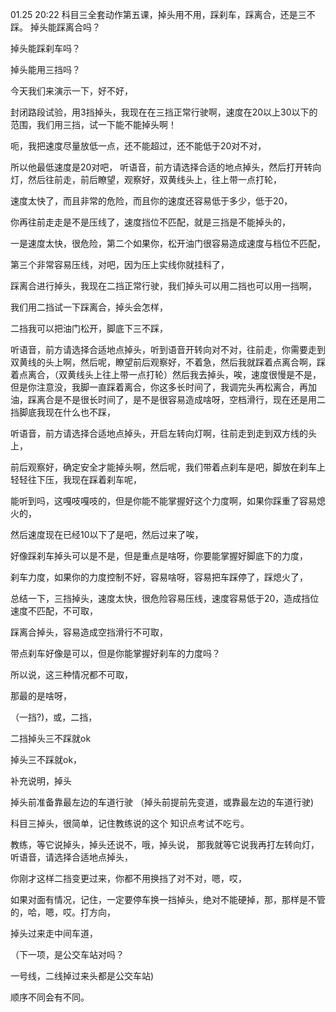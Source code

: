 01.25 20:22
科目三全套动作第五课，掉头用不用，踩刹车，踩离合，还是三不踩。
掉头能踩离合吗？

掉头能踩刹车吗？

掉头能用三挡吗？

今天我们来演示一下，好不好，

封闭路段试验，用3挡掉头，我现在在三挡正常行驶啊，速度在20以上30以下的范围，我们用三挡，试一下能不能掉头啊！

呃，我把速度尽量放低一点，还不能超过，还不能低于20对不对，

所以他最低速度是20对吧，
听语音，前方请选择合适的地点掉头，然后打开转向灯，然后往前走，前后瞭望，观察好，双黄线头上，往上带一点打轮，

速度太快了，而且非常的危险，而且你的速度还容易低于多少，低于20，

你再往前走走是不是压线了，速度挡位不匹配，就是三挡是不能掉头的，

一是速度太快，很危险，第二个如果你，松开油门很容易造成速度与档位不匹配，

第三个非常容易压线，对吧，因为压上实线你就挂科了，

踩离合进行掉头，我现在二挡正常行驶，我们掉头可以用二挡也可以用一挡啊，

我们用二挡试一下踩离合，掉头会怎样，


二挡我可以把油门松开，脚底下三不踩，

听语音，前方请选择合适地点掉头，听到语音开转向对不对，往前走，你需要走到双黄线的头上啊，然后呢，瞭望前后观察好，不着急，然后我就踩着点离合啊，踩着点离合，（双黄线头上往上带一点打轮）然后我去掉头，唉，速度很慢是不是，但是你注意没，我脚一直踩着离合，你这多长时间了，我调完头再松离合，再加油，踩离合是不是很长时间了，是不是很容易造成啥呀，空档滑行，现在还是用二挡脚底我现在什么也不踩，


听语音，前方请选择合适地点掉头，开启左转向灯啊，往前走到走到双方线的头上，

前后观察好，确定安全才能掉头啊，然后呢，我们带着点刹车是吧，脚放在刹车上轻轻往下压，我现在踩着刹车呢，

能听到吗，这嘎吱嘎吱的，但是你能不能掌握好这个力度啊，如果你踩重了容易熄火的，

然后速度现在已经10以下了是吧，然后过来了唉，

好像踩刹车掉头可以是不是，但是重点是啥呀，你要能掌握好脚底下的力度，

刹车力度，如果你的力度控制不好，容易啥呀，容易把车踩停了，踩熄火了，

总结一下，三挡掉头，速度太快，很危险容易压线，速度容易低于20，造成挡位速度不匹配，不可取，

踩离合掉头，容易造成空挡滑行不可取，

带点刹车好像是可以，但是你能掌握好刹车的力度吗？


所以说，这三种情况都不可取，

那最的是啥呀，

（一挡?)，或，二挡，

二挡掉头三不踩就ok

掉头三不踩就ok，


补充说明，掉头




掉头前准备靠最左边的车道行驶
（掉头前提前先变道，或靠最左边的车道行驶)

科目三掉头，很简单，记住教练说的这个
知识点考试不吃亏。

教练，等它说掉头，掉头还说不，哦，掉头说，
那我就等它说我再打左转向灯，听语音，请选择合适地点掉头，

你刚才这样二挡变更过来，你都不用换挡了对不对，嗯，哎，

如果对面有情况，记住，一定要停车换一挡掉头，绝对不能硬掉，那，那样是不管的，哈，嗯，哎。打方向，

掉头过来走中间车道，

（下一项，是公交车站对吗？

一号线，二线掉过来头都是公交车站)

顺序不同会有不同。
